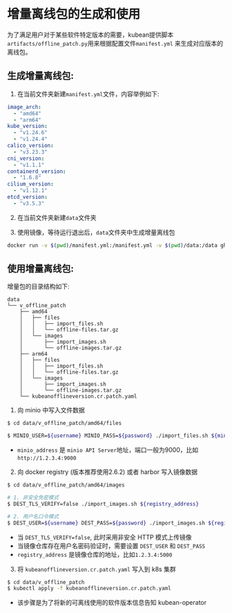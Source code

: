 # 增量离线包的生成和使用

为了满足用户对于某些软件特定版本的需要，kubean提供脚本`artifacts/offline_patch.py`用来根据配置文件`manifest.yml`
来生成对应版本的离线包。

## 生成增量离线包:

1. 在当前文件夹新建`manifest.yml`文件，内容举例如下:

```yaml
image_arch:
  - "amd64"
  - "arm64"
kube_version:
  - "v1.24.6"
  - "v1.24.4"
calico_version:
  - "v3.23.3"
cni_version:
  - "v1.1.1"
containerd_version:
  - "1.6.8"
cilium_version:
  - "v1.12.1"
etcd_version:
  - "v3.5.3"
```

2. 在当前文件夹新建`data`文件夹

3. 使用镜像，等待运行退出后，`data`文件夹中生成增量离线包

```bash
docker run -v $(pwd)/manifest.yml:/manifest.yml -v $(pwd)/data:/data ghcr.io/hangscer8/airgap-patch:v0.2.2
```

## 使用增量离线包:

增量包的目录结构如下:

```
data
└── v_offline_patch
    ├── amd64
    │   ├── files
    │   │   ├── import_files.sh
    │   │   └── offline-files.tar.gz
    │   └── images
    │       ├── import_images.sh
    │       └── offline-images.tar.gz
    ├── arm64
    │   ├── files
    │   │   ├── import_files.sh
    │   │   └── offline-files.tar.gz
    │   └── images
    │       ├── import_images.sh
    │       └── offline-images.tar.gz
    └── kubeanofflineversion.cr.patch.yaml
```

1. 向 minio 中写入文件数据

``` bash
$ cd data/v_offline_patch/amd64/files

$ MINIO_USER=${username} MINIO_PASS=${password} ./import_files.sh ${minio_address}
```

* `minio_address` 是 `minio API Server`地址，端口一般为9000，比如 `http://1.2.3.4:9000`

2. 向 docker registry (版本推荐使用2.6.2) 或者 harbor 写入镜像数据

``` bash
$ cd data/v_offline_patch/amd64/images 

# 1. 非安全免密模式
$ DEST_TLS_VERIFY=false ./import_images.sh ${registry_address}

# 2. 用户名口令模式
$ DEST_USER=${username} DEST_PASS=${password} ./import_images.sh ${registry_address}
```

* 当 `DEST_TLS_VERIFY=false`, 此时采用非安全 HTTP 模式上传镜像
* 当镜像仓库存在用户名密码验证时，需要设置 `DEST_USER` 和 `DEST_PASS`
* `registry_address` 是镜像仓库的地址，比如`1.2.3.4:5000`

3. 将 `kubeanofflineversion.cr.patch.yaml` 写入到 k8s 集群

```bash
$ cd data/v_offline_patch
$ kubectl apply -f kubeanofflineversion.cr.patch.yaml 
```

* 该步骤是为了将新的可离线使用的软件版本信息告知 kubean-operator 
